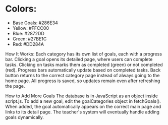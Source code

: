 # Colors:
- Base Goals: #286E34
- Yellow: #FFCC00
- Blue: #2872DD
- Green: #27BE1C
- Red: #DD284A


 How It Works:
Each category has its own list of goals, each with a progress bar.
Clicking a goal opens its detailed page, where users can complete tasks.
Clicking on tasks marks them as completed (green) or not completed (red).
Progress bars automatically update based on completed tasks.
Back button returns to the correct category page instead of always going to the home page.
All progress is saved, so updates remain even after refreshing the page.

 How to Add More Goals
The database is in JavaScript as an object inside script.js.
To add a new goal, edit the goalCategories object in fetchGoals().
When added, the goal automatically appears on the correct main page and links to its detail page.
The teacher's system will eventually handle adding goals dynamically.

